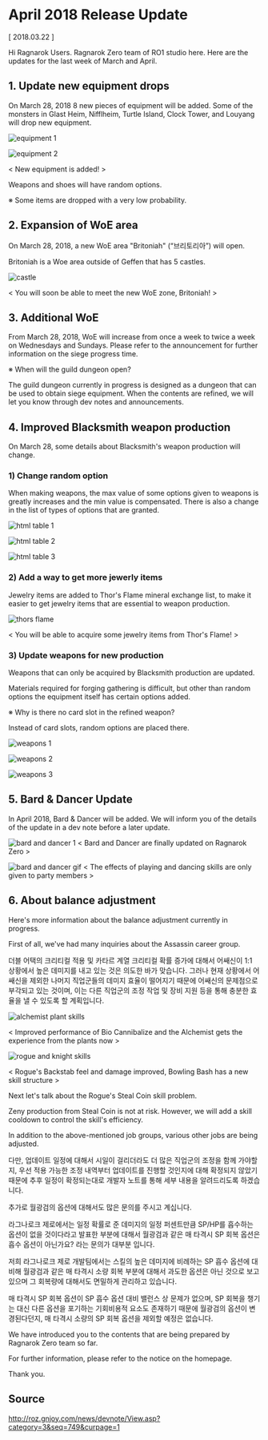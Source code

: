 # April 2018 Release Update

[ 2018.03.22 ]

Hi Ragnarok Users. Ragnarok Zero team of RO1 studio here. Here are the updates for the last week of March and April.

## 1. Update new equipment drops

On March 28, 2018 8 new pieces of equipment will be added. Some of the monsters in Glast Heim, Nifflheim, Turtle Island, Clock Tower, and Louyang will drop new equipment.

![equipment 1](http://imgc.gnjoy.com/ufile/common/2018/03/22/033036_vmOz2KmZ.png)

![equipment 2](http://imgc.gnjoy.com/ufile/common/2018/03/22/033045_LMgrlNfU.png)

< New equipment is added! >

Weapons and shoes will have random options.

※ Some items are dropped with a very low probability.

## 2. Expansion of WoE area

On March 28, 2018, a new WoE area "Britoniah" (“브리토리아”) will open.

Britoniah is a Woe area outside of Geffen that has 5 castles.

![castle](http://imgc.gnjoy.com/ufile/common/2018/03/22/033205_vCst9OIq.png)

< You will soon be able to meet the new WoE zone, Britoniah! >

## 3. Additional WoE

From March 28, 2018, WoE will increase from once a week to twice a week on Wednesdays and Sundays. Please refer to the announcement for further information on the siege progress time.

※ When will the guild dungeon open?

The guild dungeon currently in progress is designed as a dungeon that can be used to obtain siege equipment. When the contents are refined, we will let you know through dev notes and announcements.

## 4. Improved Blacksmith weapon production

On March 28, some details about Blacksmith's weapon production will change.
 
### 1) Change random option
 
When making weapons, the max value of some options given to weapons is greatly increases and the min value is compensated. There is also a change in the list of types of options that are granted.

![html table 1](http://imgc.gnjoy.com/ufile/common/2018/03/22/033420_IEC7Eevr.png)

![html table 2](http://imgc.gnjoy.com/ufile/common/2018/03/22/033427_e2OEvdUN.png)

![html table 3](http://imgc.gnjoy.com/ufile/common/2018/03/22/033435_4Fn7H9Jy.png)

### 2) Add a way to get more jewerly items

Jewelry items are added to Thor's Flame mineral exchange list, to make it easier to get jewelry items that are essential to weapon production.

![thors flame](http://imgc.gnjoy.com/ufile/common/2018/03/22/033536_laOtN6hm.png)

< You will be able to acquire some jewelry items from Thor's Flame! >

### 3) Update weapons for new production

Weapons that can only be acquired by Blacksmith production are updated.

Materials required for forging gathering is difficult, but other than random options the equipment itself has certain options added.

※ Why is there no card slot in the refined weapon?

Instead of card slots, random options are placed there.

![weapons 1](http://imgc.gnjoy.com/ufile/common/2018/03/22/033623_joNfH2zi.png)

![weapons 2](http://imgc.gnjoy.com/ufile/common/2018/03/22/033634_BLZtJkZ6.png)

![weapons 3](http://imgc.gnjoy.com/ufile/common/2018/03/22/033641_bdyDLKGi.png)

## 5. Bard & Dancer Update

In April 2018, Bard & Dancer will be added. We will inform you of the details of the update in a dev note before a later update.

![bard and dancer 1](http://imgc.gnjoy.com/ufile/common/2018/03/22/033705_oQifC59W.png)
< Bard and Dancer are finally updated on Ragnarok Zero >

![bard and dancer gif](http://imgc.gnjoy.com/ufile/common/2018/03/22/033718_AyxfMazM.gif)
< The effects of playing and dancing skills are only given to party members >

## 6. About balance adjustment

Here's more information about the balance adjustment currently in progress.

First of all, we've had many inquiries about the Assassin career group.

더블 어택의 크리티컬 적용 및 카타르 계열 크리티컬 확률 증가에 대해서 어쌔신이 1:1 상황에서 높은 데미지를 내고 있는 것은 의도한 바가 맞습니다. 그러나 현재 상황에서 어쌔신을 제외한 나머지 직업군들의 데미지 효율이 떨어지기 때문에 어쌔신의 문제점으로 부각되고 있는 것이며, 이는 다른 직업군의 조정 작업 및 장비 지원 등을 통해 충분한 효율을 낼 수 있도록 할 계획입니다.

![alchemist plant skills](http://imgc.gnjoy.com/ufile/common/2018/03/22/033908_nyiuEnHN.png)

< Improved performance of Bio Cannibalize and the Alchemist gets the experience from the plants now >

![rogue and knight skills](http://imgc.gnjoy.com/ufile/common/2018/03/22/034149_XG6BQPlK.png)

< Rogue's Backstab feel and damage improved, Bowling Bash has a new skill structure >

Next let's talk about the Rogue's Steal Coin skill problem.

Zeny production from Steal Coin is not at risk. However, we will add a skill cooldown to control the skill's efficiency.

In addition to the above-mentioned job groups, various other jobs are being adjusted.

다만, 업데이트 일정에 대해서 시일이 걸리더라도 더 많은 직업군의 조정을 함께 가야할지, 우선 적용 가능한 조정 내역부터 업데이트를 진행할 것인지에 대해 확정되지 않았기 때문에 추후 일정이 확정되는대로 개발자 노트를 통해 세부 내용을 알려드리도록 하겠습니다.

추가로 월광검의 옵션에 대해서도 많은 문의를 주시고 계십니다.

라그나로크 제로에서는 일정 확률로 준 데미지의 일정 퍼센트만큼 SP/HP를 흡수하는 옵션이 없을 것이다라고 발표한 부분에 대해서 월광검과 같은 매 타격시 SP 회복 옵션은 흡수 옵션이 아닌가요? 라는 문의가 대부분 입니다.

저희 라그나로크 제로 개발팀에서는 스킬의 높은 데미지에 비례하는 SP 흡수 옵션에 대비해 월광검과 같은 매 타격시 소량 회복 부분에 대해서 과도한 옵션은 아닌 것으로 보고 있으며 그 회복량에 대해서도 면밀하게 관리하고 있습니다.

매 타격시 SP 회복 옵션이 SP 흡수 옵션 대비 밸런스 상 문제가 없으며, SP 회복을 챙기는 대신 다른 옵션을 포기하는 기회비용적 요소도 존재하기 때문에 월광검의 옵션이 변경된다던지, 매 타격시 소량의 SP 회복 옵션을 제외할 예정은 없습니다.

We have introduced you to the contents that are being prepared by Ragnarok Zero team so far.

For further information, please refer to the notice on the homepage.

Thank you.

## Source
http://roz.gnjoy.com/news/devnote/View.asp?category=3&seq=749&curpage=1
